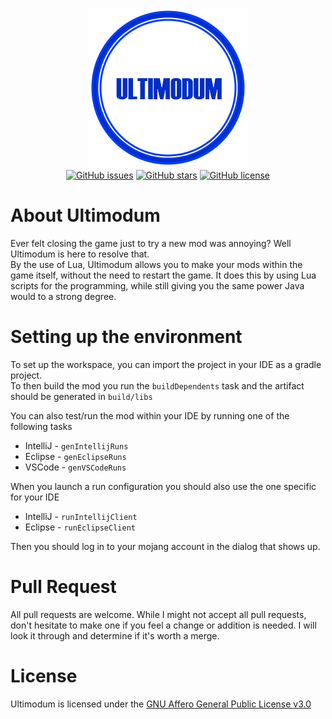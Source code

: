 <p align="center">
    <a href="https://github.com/Kirdow/Ultimodum/releases"><img alt="Ultimodum" src="https://raw.githubusercontent.com/Kirdow/Ultimodum/master/assoc-files/images/logo256.png"></a>
    <br>
    <a href="https://github.com/Kirdow/Ultimodum/issues"><img alt="GitHub issues" src="https://img.shields.io/github/issues/Kirdow/Ultimodum"></a>
    <a href="https://github.com/Kirdow/Ultimodum/stargazers"><img alt="GitHub stars" src="https://img.shields.io/github/stars/Kirdow/Ultimodum"></a>
    <a href="https://github.com/Kirdow/Ultimodum/blob/master/LICENSE"><img alt="GitHub license" src="https://img.shields.io/github/license/Kirdow/Ultimodum"></a>
</p>

About Ultimodum
========
Ever felt closing the game just to try a new mod was annoying? Well Ultimodum is here to resolve that.
<br> By the use of Lua, Ultimodum allows you to make your mods within the game itself, without the need to restart the game. It does this by using Lua scripts for the programming, while still giving you the same power Java would to a strong degree.

Setting up the environment
========
To set up the workspace, you can import the project in your IDE as a gradle project.
<br> To then build the mod you run the ``buildDependents`` task and the artifact should be generated in `build/libs`

You can also test/run the mod within your IDE by running one of the following tasks

* IntelliJ - `genIntellijRuns`
* Eclipse - `genEclipseRuns`
* VSCode - `genVSCodeRuns`

When you launch a run configuration you should also use the one specific for your IDE

* IntelliJ - `runIntellijClient`
* Eclipse - `runEclipseClient`

Then you should log in to your mojang account in the dialog that shows up.

Pull Request
========
All pull requests are welcome. While I might not accept all pull requests, don't hesitate to make one if you feel a change or addition is needed. I will look it through and determine if it's worth a merge.

License
========

Ultimodum is licensed under the [GNU Affero General Public License v3.0](https://github.com/Kirdow/Ultimodum/blob/master/LICENSE)